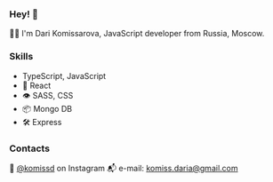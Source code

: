 ### Hey! 👋

👩‍💻 I'm Dari Komissarova, JavaScript developer from Russia, Moscow.

### Skills
* TypeScript, JavaScript
* 🧩 React
* 👁 SASS, CSS
* 📦 Mongo DB
* 🛠 Express

### Contacts
🤳 [@komissd](https://www.instagram.com/komissd/) on Instagram
📬 e-mail: komiss.daria@gmail.com

<!--
**komisdaria/komisdaria** is a ✨ _special_ ✨ repository because its `README.md` (this file) appears on your GitHub profile.

Here are some ideas to get you started:

- 🔭 I’m currently working on ...
- 🌱 I’m currently learning ...
- 👯 I’m looking to collaborate on ...
- 🤔 I’m looking for help with ...
- 💬 Ask me about ...
- 📫 How to reach me: ...
- 😄 Pronouns: ...
- ⚡ Fun fact: ...
-->

